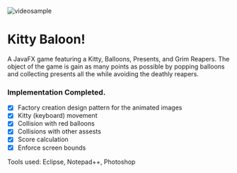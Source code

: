 ![videosample](http://33secondstomars.org/ann/projects/screenshots/videosample.gif)

# Kitty Baloon!
A JavaFX game featuring a Kitty, Balloons, Presents, and Grim Reapers. The object of the game is gain as many points as possible by popping balloons and collecting presents all the while avoiding the deathly reapers.

### Implementation Completed.
- [x] Factory creation design pattern for the animated images
- [x] Kitty (keyboard) movement
- [x] Collision with red balloons
- [x] Collisions with other assests
- [x] Score calculation
- [x] Enforce screen bounds

Tools used: Eclipse, Notepad++, Photoshop
